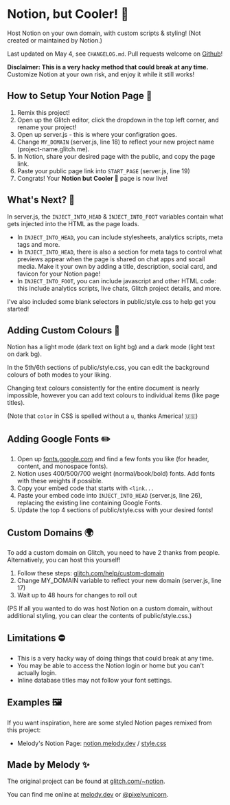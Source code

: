 # Notion, but Cooler! 🌈

Host Notion on your own domain, with custom scripts & styling! (Not created or maintained by Notion.)

Last updated on May 4, see `CHANGELOG.md`. Pull requests welcome on [Github](https://github.com/pixelyunicorn/notion-but-cooler)!

**Disclaimer: This is a very hacky method that could break at any time.** Customize Notion at your own risk, and enjoy it while it still works!

## How to Setup Your Notion Page 👋

1. Remix this project!
1. Open up the Glitch editor, click the dropdown in the top left corner, and rename your project!
1. Open up server.js - this is where your configration goes.
1. Change `MY_DOMAIN` (server.js, line 18) to reflect your new project name (project-name.glitch.me).
1. In Notion, share your desired page with the public, and copy the page link.
1. Paste your public page link into `START_PAGE` (server.js, line 19)
1. Congrats! Your **Notion but Cooler 🌈** page is now live!

## What's Next? 🤔

In server.js, the `INJECT_INTO_HEAD` & `INJECT_INTO_FOOT` variables contain what gets injected into the HTML as the page loads.

- In `INJECT_INTO_HEAD`, you can include stylesheets, analytics scripts, meta tags and more.
- In `INJECT_INTO_HEAD`, there is also a section for meta tags to control what previews appear when the page is shared on chat apps and socail media. Make it your own by adding a title, description, social card, and favicon for your Notion page!
- In `INJECT_INTO_FOOT`, you can include javascript and other HTML code: this include analytics scripts, live chats, Glitch project details, and more.

I've also included some blank selectors in public/style.css to help get you started!

## Adding Custom Colours 🎨

Notion has a light mode (dark text on light bg) and a dark mode (light text on dark bg).

In the 5th/6th sections of public/style.css, you can edit the background colours of both modes to your liking.

Changing text colours consistently for the entire document is nearly impossible, however you can add text colours to individual items (like page titles).

(Note that `color` in CSS is spelled without a `u`, thanks America! 🇺🇸)

## Adding Google Fonts ✏️

1. Open up [fonts.google.com](https://fonts.google.com) and find a few fonts you like (for header, content, and monospace fonts).
1. Notion uses 400/500/700 weight (normal/book/bold) fonts. Add fonts with these weights if possible.
1. Copy your embed code that starts with `<link...`
1. Paste your embed code into `INJECT_INTO_HEAD` (server.js, line 26), replacing the existing line containing Google Fonts.
1. Update the top 4 sections of public/style.css with your desired fonts!

## Custom Domains 🌍

To add a custom domain on Glitch, you need to have 2 thanks from people. Alternatively, you can host this yourself!

1. Follow these steps: [glitch.com/help/custom-domain](https://glitch.com/help/custom-domain/)
1. Change MY_DOMAIN variable to reflect your new domain (server.js, line 17)
1. Wait up to 48 hours for changes to roll out

(PS If all you wanted to do was host Notion on a custom domain, without additional styling, you can clear the contents of public/style.css.)

## Limitations ⛔️

- This is a very hacky way of doing things that could break at any time.
- You may be able to access the Notion login or home but you can't actually login.
- Inline database titles may not follow your font settings.

## Examples 🖼

If you want inspiration, here are some styled Notion pages remixed from this project:

- Melody's Notion Page: [notion.melody.dev](https://notion.melody.dev) / [style.css](https://glitch.com/edit/#!/melody-notion?path=public%2Fstyle.css)

## Made by Melody ✨

The original project can be found at [glitch.com/~notion](https://glitch.com/~notion).

You can find me online at [melody.dev](https://melody.dev) or [@pixelyunicorn](https://twitter.com/pixelyunicorn).
